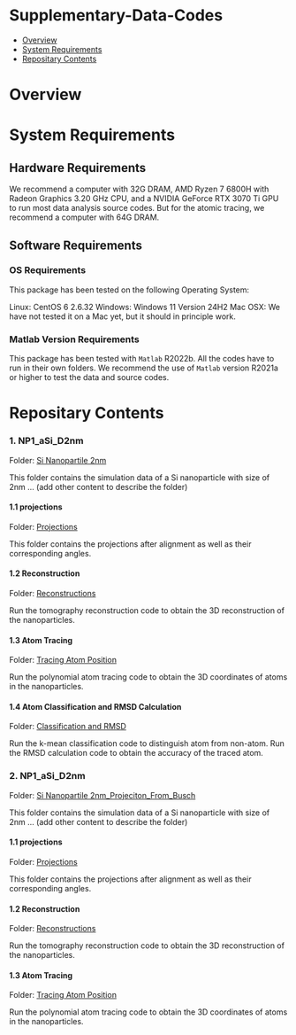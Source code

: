 # Supplementary-Data-Codes


- [Overview](#overview)
- [System Requirements](#system-requirements)
- [Repositary Contents](#repositary-contents)

# Overview

# System Requirements

## Hardware Requirements

We recommend a computer with 32G DRAM, AMD Ryzen 7 6800H with Radeon Graphics 3.20 GHz CPU, and a NVIDIA GeForce RTX 3070 Ti GPU to run most data analysis source codes. But for the atomic tracing, we recommend a computer with 64G DRAM.

## Software Requirements

### OS Requirements

This package has been tested on the following Operating System:

Linux: CentOS 6 2.6.32
Windows: Windows 11 Version 24H2 
Mac OSX: We have not tested it on a Mac yet, but it should in principle work.   

### Matlab Version Requirements

This package has been tested with `Matlab` R2022b. All the codes have to run in their own folders. We recommend the use of `Matlab` version R2021a or higher to test the data and source codes.

# Repositary Contents


### 1. NP1_aSi_D2nm

Folder: [Si Nanopartile 2nm](./NP1_aSi_D2nm)

This folder contains the simulation data of a Si nanoparticle with size of 2nm ... (add other content to describe the folder)

#### 1.1 projections

Folder: [Projections](./NP1_aSi_D2nm/1.1_projections)

This folder contains the projections after alignment as well as their corresponding angles.

#### 1.2 Reconstruction

Folder: [Reconstructions](./NP1_aSi_D2nm/1.2_reconstructions)

Run the tomography reconstruction code to obtain the 3D reconstruction of the nanoparticles.

#### 1.3 Atom Tracing

Folder: [Tracing Atom Position](./NP1_aSi_D2nm/1.3_tracing)

Run the polynomial atom tracing code to obtain the 3D coordinates of atoms in the nanoparticles.

#### 1.4 Atom Classification and RMSD Calculation 

Folder: [Classification and RMSD](./NP1_aSi_D2nm/1.4_classification_CalRMSD)

Run the k-mean classification code to distinguish atom from non-atom. Run the RMSD calculation code to obtain the accuracy of the traced atom.


### 2. NP1_aSi_D2nm

Folder: [Si Nanopartile 2nm_Projeciton_From_Busch](./NP1_aSi_D2nm_Projeciton_From_Busch)

This folder contains the simulation data of a Si nanoparticle with size of 2nm ... (add other content to describe the folder)

#### 1.1 projections

Folder: [Projections](./NP1_aSi_D2nm/1.1_projections)

This folder contains the projections after alignment as well as their corresponding angles.

#### 1.2 Reconstruction

Folder: [Reconstructions](./NP1_aSi_D2nm/1.2_reconstructions)

Run the tomography reconstruction code to obtain the 3D reconstruction of the nanoparticles.

#### 1.3 Atom Tracing

Folder: [Tracing Atom Position](./NP1_aSi_D2nm/1.3_tracing)

Run the polynomial atom tracing code to obtain the 3D coordinates of atoms in the nanoparticles.





















